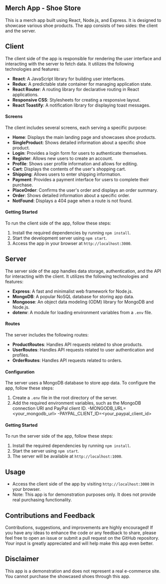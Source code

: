 ## Merch App - Shoe Store

This is a merch app built using React, Node.js, and Express. It is designed to showcase various shoe products. The app consists of two sides: the client and the server.

## Client

The client side of the app is responsible for rendering the user interface and interacting with the server to fetch data. It utilizes the following technologies and features:

- **React**: A JavaScript library for building user interfaces.
- **Redux**: A predictable state container for managing application state.
- **React Router**: A routing library for declarative routing in React applications.
- **Responsive CSS**: Stylesheets for creating a responsive layout.
- **React Toastify**: A notification library for displaying toast messages.

#### Screens

The client includes several screens, each serving a specific purpose:

- **Home**: Displays the main landing page and showcases shoe products.
- **SingleProduct**: Shows detailed information about a specific shoe product.
- **Login**: Provides a login form for users to authenticate themselves.
- **Register**: Allows new users to create an account.
- **Profile**: Shows user profile information and allows for editing.
- **Cart**: Displays the contents of the user's shopping cart.
- **Shipping**: Allows users to enter shipping information.
- **Payment**: Provides a payment interface for users to complete their purchase.
- **PlaceOrder**: Confirms the user's order and displays an order summary.
- **Order**: Shows detailed information about a specific order.
- **NotFound**: Displays a 404 page when a route is not found.

#### Getting Started

To run the client side of the app, follow these steps:

1. Install the required dependencies by running `npm install`.
2. Start the development server using `npm start`.
3. Access the app in your browser at `http://localhost:3000`.

## Server

The server side of the app handles data storage, authentication, and the API for interacting with the client. It utilizes the following technologies and features:

- **Express**: A fast and minimalist web framework for Node.js.
- **MongoDB**: A popular NoSQL database for storing app data.
- **Mongoose**: An object data modeling (ODM) library for MongoDB and Node.js.
- **dotenv**: A module for loading environment variables from a `.env` file.

#### Routes

The server includes the following routes:

- **ProductRoutes**: Handles API requests related to shoe products.
- **UserRoutes**: Handles API requests related to user authentication and profiles.
- **OrderRoutes**: Handles API requests related to orders.

#### Configuration

The server uses a MongoDB database to store app data. To configure the app, follow these steps:

1. Create a `.env` file in the root directory of the server.
2. Add the required environment variables, such as the MongoDB connection URI and PayPal client ID.
-MONGODB_URL=<your_mongodb_url>
-PAYPAL_CLIENT_ID=<your_paypal_client_id>


#### Getting Started

To run the server side of the app, follow these steps:

1. Install the required dependencies by running `npm install`.
2. Start the server using `npm start`.
3. The server will be available at `http://localhost:1000`.

## Usage

- Access the client side of the app by visiting `http://localhost:3000` in your browser.
- Note: This app is for demonstration purposes only. It does not provide real purchasing functionality.

## Contributions and Feedback

Contributions, suggestions, and improvements are highly encouraged! If you have any ideas to enhance the code or any feedback to share, please feel free to open an issue or submit a pull request on the GitHub repository. Your input is greatly appreciated and will help make this app even better.

## Disclaimer

This app is a demonstration and does not represent a real e-commerce site. You cannot purchase the showcased shoes through this app.

